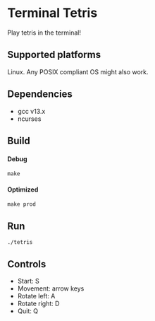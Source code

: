 # Terminal Tetris

Play tetris in the terminal!

## Supported platforms

Linux. Any POSIX compliant OS might also work.

## Dependencies

* gcc v13.x
* ncurses

## Build

#### Debug 
`make`

#### Optimized
`make prod`

## Run
`./tetris`

## Controls

* Start: S
* Movement: arrow keys
* Rotate left: A
* Rotate right: D
* Quit: Q
